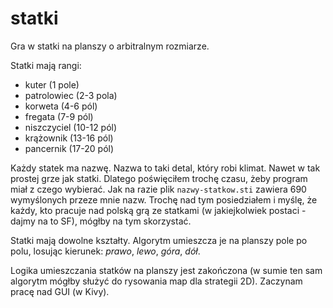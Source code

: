 # statki

Gra w statki na planszy o arbitralnym rozmiarze.

Statki mają rangi:

- kuter (1 pole)
- patrolowiec (2-3 pola)
- korweta (4-6 pól)
- fregata (7-9 pól)
- niszczyciel (10-12 pól)
- krążownik (13-16 pól)
- pancernik (17-20 pól)

Każdy statek ma nazwę. Nazwa to taki detal, który robi klimat. Nawet w tak prostej grze jak statki. Dlatego poświęciłem trochę czasu, żeby program miał z czego wybierać. Jak na razie plik `nazwy-statkow.sti` zawiera 690 wymyślonych przeze mnie nazw. Trochę nad tym posiedziałem i myślę, że każdy, kto pracuje nad polską grą ze statkami (w jakiejkolwiek postaci - dajmy na to SF), mógłby na tym skorzystać. 

Statki mają dowolne kształty. Algorytm umieszcza je na planszy pole po polu, losując kierunek: *prawo*, *lewo*, *góra*, *dół*.

Logika umieszczania statków na planszy jest zakończona (w sumie ten sam algorytm mógłby służyć do rysowania map dla strategii 2D). Zaczynam pracę nad GUI (w Kivy).